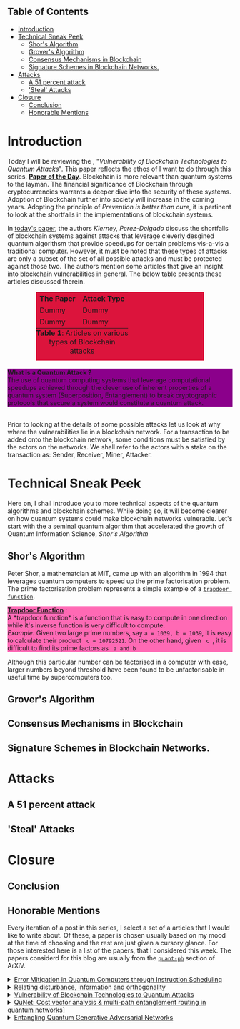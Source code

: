 <!-- Preamble with CSS style sheet TODO: Find way to put this in external CSS sheet.--> 
<link href="06-may-21-Blockchain-vulnerabilities.css" rel="stylesheet"></link> 

## Table of Contents
- [Introduction](#introduction)
- [Technical Sneak Peek](#technical-sneak-peek)
  - [Shor's Algorithm](#shors-algorithm)
  - [Grover's Algorithm](#grovers-algorithm)
  - [Consensus Mechanisms in Blockchain](#consensus-mechanisms-in-blockchain)
  - [Signature Schemes in Blockchain Networks.](#signature-schemes-in-blockchain-networks)
- [Attacks](#attacks)
  - [A 51 percent attack](#a-51-percent-attack)
  - ['Steal' Attacks](#steal-attacks)
- [Closure](#closure)
  - [Conclusion](#conclusion)
  - [Honorable Mentions](#honorable-mentions)


# Introduction

Today I will be reviewing the , "*Vulnerability of  Blockchain Technologies to Quantum Attacks*". This paper reflects the ethos of I want to do through this series, [**Paper of the Day**](https://isolatedinfo.space/paper-of-the-day). Blockchain is more relevant than quantum systems to the layman. The financial significance of Blockchain through cryptocurrencies warrants a deeper dive into the security of these systems. Adoption of Blockchain further into society will increase in the coming years.  Adopting the principle of *Prevention is better than cure*, it is pertinent to look at the shortfalls in the implementations of blockchain systems. 

In [today's paper][1], the authors *Kierney, Perez-Delgado* discuss the shortfalls of blockchain systems against attacks that leverage cleverly desgined quantum algorithsm that provide speedups for certain problems vis-a-vis a traditional computer. However, it must be noted that these types of attacks are only a subset of the set of all possible attacks and must be protected against those two. The authors mention some articles that give an insight into blockchain vulnerabilities in general. The below table presents these articles discussed therein. 


<table style="width:75%; margin:auto; background-color:crimson; border: 1px solid white; border-radius: 0px; ">
  <tr>
    <th>The Paper</th>
    <th>Attack Type</th>
  </tr>
  <tr>
    <td>Dummy</td>
    <td>Dummy</td>
  </tr>
  <tr>
    <td>Dummy</td>
    <td>Dummy</td>
  </tr>
 <caption style="caption-side:bottom"><b>Table 1</b>:  Articles on various types of Blockchain attacks</caption>
</table>
</br>
<div class="boxed" style="background-color:DarkMagenta"> 
<b>What is a Quantum Attack ?</b></br> 
The use of quantum computing systems that leverage computational speedups achieved through the clever use of inherent properties of a quantum system (Superposition, Entanglement) to break cryptographic protocols that secure a system would constitute a quantum attack. 
</div></br>
  
Prior to looking at the details of some possible attacks let us look at why where the vulnerabilities lie in a blockchain network. For a transaction to be added onto the blockchain network, some conditions must be satisfied by the actors on the networks. We shall refer to the actors with a stake on the transaction as: Sender, Receiver, Miner, Attacker. 


# Technical Sneak Peek
Here on, I shall introduce you to more technical aspects of the quantum algorithms and blockchain schemes. While doing so, it will become clearer on how quantum systems could make blockchain networks vulnerable. Let's start with the a seminal quantum algorithm that accelerated the growth of Quantum Information Science, *Shor's Algorithm*

## Shor's Algorithm
Peter Shor, a mathematcian at MIT, came up with an algorithm in 1994 that leverages quantum computers to speed up the prime factorisation problem. The prime factorisation problem represents a simple example of a [`trapdoor function`](https://en.wikipedia.org/wiki/Trapdoor_function).

<div class="boxed" style="background-color: HotPink">
<b> <u>Trapdoor Function</u></b> : </br>
A *trapdoor function* is a function that is easy to compute in one direction while it's inverse function is very difficult to compute. </br>
<i>Example: </i> Given two large prime numbers, say <code>a = 1039, b = 1039</code>, it is easy to calculate their product <code> c = 10792521</code>. On the other hand, given <code> c </code>, it is difficult to find its prime factors as <code> a and b </code>
</div>

Although this particular number can be factorised in a computer with ease, larger numbers beyond threshold have been found to be unfactorisable in useful time by supercomputers too. 
## Grover's Algorithm 
## Consensus Mechanisms in Blockchain 
## Signature Schemes in Blockchain Networks. 

# Attacks
## A 51 percent attack 
## 'Steal' Attacks

# Closure

## Conclusion

## Honorable Mentions
Every iteration of a post in this series, I select a set of a articles that I would like to write about. Of these, a paper is chosen usually based on my mood at the time of choosing and the rest are just given a cursory glance. For those interested here is a list of the papers, that I considered this week. The papers considerd for this blog are usually from the [`quant-ph`](https://arxiv.org/quant-ph) section of ArXiV. 

<details>
<summary> <a href="https://arxiv.org/abs/2105.01760">Error Mitigation in Quantum Computers through Instruction Scheduling</a></summary>
<div class="deets">
<i>Abstract</i>: 
Current quantum devices suffer from the rapid accumulation of error that prevents the storage of quantum information over extended periods. The unintentional coupling of qubits to their environment and each other adds significant noise to computation, and improved methods to combat decoherence are required to boost the performance of quantum algorithms on real machines. While many existing techniques for mitigating error rely on adding extra gates to the circuit or calibrating new gates, our technique leverages the gates already present in a quantum program and does not extend circuit runtime duration. In this paper, we exploit scheduling time for single-qubit gates that occur in idle windows, scheduling the gates such that their timing can counteract some errors.
Spin-echo corrections act as inspiration for this technique, which can mitigate dephasing, or phase accumulation, that appears as a result of qubit inactivity. Theoretical models, however, fail to capture all sources of noise in near-term quantum devices, making practical solutions necessary that better minimize the impact of unpredictable errors in quantum machines. This paper presents TimeStitch: a novel framework that pinpoints the optimum execution schedules for single-qubit gates within quantum circuits. TimeStitch, implemented as a compilation pass, leverages the reversible nature of quantum computation to improve the success of quantum circuits on real quantum machines. Unlike past approaches that apply reversibility properties to improve quantum circuit execution, TimeStitch boosts fidelity without violating critical path frontiers in either the slack tuning procedures or the final rescheduled circuit. On average, TimeStitch is able to achieve 24% improvement in success rates, with a maximum of 75%, while observing depth criteria.
</div>
</details>

<details>
<summary> <a href="https://arxiv.org/abs/2105.02074">Relating disturbance, information and orthogonality</a></summary>
<div class="deets">
<i>Abstract</i> :
In the general theory of quantum measurement, one associates a positive semidefinite operator on a d-dimensional Hilbert space to each of the n possible outcomes of an arbitrary measurement. In the special case of a projective measurement, these operators are pairwise Hilbert--Schmidt orthogonal, but when n>d, orthogonality is restricted by positivity. This restriction has consequences which are not present from a classical perspective; in particular, we find it allows us to more precisely state the old quantum adage that it is impossible to extract information from a system without disturbance. Restricting attention throughout to the Lüders state updating rule, we consider three properties of a measurement: its disturbance, a measure of how the expected post-measurement state deviates from the input state, its purity gain, a measure of the expected reduction of uncertainty resulting from measurement, and its orthogonality, a measure of the degree to which the measurement operators differ from an orthonormal set. We show that these quantities satisfy a simple algebraic relation amounting to an expression of an information-disturbance trade-off. Finally, we assess several classes of measurements on these grounds and identify symmetric informationally complete quantum measurements as the unique quantum analogs of a perfectly informative and nondisturbing classical ideal measurement.
</div>
</details>

<details>
<summary> <a href="https://arxiv.org/abs/2105.01815
">Vulnerability of Blockchain Technologies to Quantum Attacks</a></summary>
<div class="deets">
<i>Abstract</i> :
Quantum computation represents a threat to many cryptographic protocols in operation today. It has been estimated that by 2035, there will exist a quantum computer capable of breaking the vital cryptographic scheme RSA2048. Blockchain technologies rely on cryptographic protocols for many of their essential sub-routines. Some of these protocols, but not all, are open to quantum attacks. Here we analyze the major blockchain-based cryptocurrencies deployed today -- including Bitcoin, Ethereum, Litecoin and ZCash, and determine their risk exposure to quantum attacks. We finish with a comparative analysis of the studied cryptocurrencies and their underlying blockchain technologies and their relative levels of vulnerability to quantum attacks.
</div>
</details>


<details>
<summary> <a href="https://arxiv.org/abs/2105.00418">QuNet: Cost vector analysis & multi-path entanglement routing in quantum networks]</a></summary>
<div class="deets">
<i>Abstract</i> :
Entanglement distribution will form the backbone of many future distributed quantum
technologies, especially the quantum internet. The act of purifying multiple noisy entangled states into a single one of higher quality has no analogue in classical networking and
as such, this transforms the way in which we will consider future algorithms for routing
entanglement. We outline the differences that arise because of this, demonstrate some
elementary formalisms for ‘multi-path entanglement routing’, and discuss the philosophical differences that arise when comparing this regime to conventional digital network
theory. We also present a software package, QuNet, that uses novel ‘quantum cost-vector
analysis’ to simulate and benchmark routing in multi-user entanglement networks in
a way that is is highly scalable in network size and the number of competing users.
Our software accommodates both ground- and space-based networks, and implements
efficient multi-user time-optimisation for mitigating congestion when quantum memories
are available.
</div>
</details>

<details>
<summary><a href="https://arxiv.org/abs/2105.00080">Entangling Quantum Generative Adversarial Networks
</a></summary>
<div class="deets">
<i>Abstract</i> :
Generative adversarial networks (GANs) are one of the most widely adopted semisupervised and
unsupervised machine learning methods for high-definition image, video, and audio generation. In
this work, we propose a new type of architecture for quantum generative adversarial networks (entangling quantum GAN, EQ-GAN) that overcomes some limitations of previously proposed quantum
GANs. Leveraging the entangling power of quantum circuits, EQ-GAN guarantees the convergence
to a Nash equilibrium under minimax optimization of the discriminator and generator circuits by
performing entangling operations between both the generator output and true quantum data. We
show that EQ-GAN has additional robustness against coherent errors and demonstrate the effectiveness of EQ-GAN experimentally in a Google Sycamore superconducting quantum processor. By
adversarially learning efficient representations of quantum states, we prepare an approximate quantum random access memory (QRAM) and demonstrate its use in applications including the training
of quantum neural networks.
</div>
</details>








[1]:https://arxiv.org/abs/2105.01815

